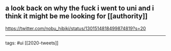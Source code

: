 ## a look back on why the fuck i went to uni and i think it might be me looking for [[authority]]
https://twitter.com/nobu_hibiki/status/1301514818499874819?s=20

___

tags: #ui
[[2020-tweets]]